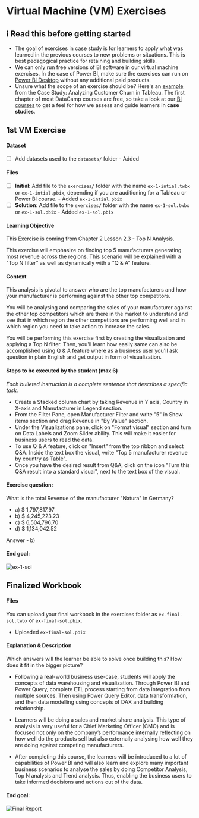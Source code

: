 # Virtual Machine (VM) Exercises

## :information_source: Read this before getting started
- The goal of exercises in case study is for learners to apply what was learned in the previous courses to new problems or situations. This is best pedagogical practice for retaining and building skills.
- We can only run free versions of BI software in our virtual machine exercises. In the case of Power BI, make sure the exercises can run on [Power BI Desktop](https://powerbi.microsoft.com/en-us/desktop/) without any additional paid products. 
- Unsure what the scope of an exercise should be? Here's an [example](https://campus.datacamp.com/courses/case-study-analyzing-customer-churn-in-tableau/exploratory-analysis-1?ex=4) from the Case Study: Analyzing Customer Churn in Tableau. The first chapter of most DataCamp courses are free, so take a look at our [BI courses](https://learn.datacamp.com/courses?technologies=Tableau&technologies=Power%20BI) to get a feel for how we assess and guide learners in **case studies**.

## 1st VM Exercise

#### Dataset

- [ ] Add datasets used to the `datasets/` folder - Added

#### Files

- [ ] **Initial**: Add file to the `exercises/`  folder with the name `ex-1-intial.twbx` or `ex-1-intial.pbix`, depending if you are auditioning for a Tableau or Power BI course. - Added `ex-1-intial.pbix`
- [ ] **Solution**: Add file to the `exercises/`  folder with the name `ex-1-sol.twbx` or `ex-1-sol.pbix` - Added `ex-1-sol.pbix`

#### Learning Objective

This Exercise is coming from Chapter 2 Lesson 2.3 - Top N Analysis. 

This exercise will emphasize on finding top 5 manufacturers generating most revenue across the regions. This scenario will be explained with a "Top N filter" as well as dynamically with a "Q & A" feature.

#### Context

This analysis is pivotal to answer who are the top manufacturers and how your manufacturer is performing against the other top competitors. 

You will be analysing and comparing the sales of your manufacturer against the other top competitors which are there in the market to understand and see that in which region the other competitors are performing well and in which region you need to take action to increase the sales.

You will be performing this exercise first by creating the visualization and applying a Top N filter. Then, you'll learn how easily same can also be accomplished using Q & A feature where as a business user you'll ask question in plain English and get output in form of visualization.


#### Steps to be executed by the student (max 6)

*Each bulleted instruction is a complete sentence that describes a specific task.*

- Create a Stacked column chart by taking Revenue in Y axis, Country in X-axis and Manufacturer in Legend section.
- From the Filter Pane, open Manufacturer Filter and write "5" in Show items section and drag Revenue in "By Value" section.
- Under the Visualizations pane, click on "Format visual" section and turn on Data Labels and Zoom Slider ability. This will make it easier for business users to read the data.
- To use Q & A feature, click on "Insert" from the top ribbon and select Q&A. Inside the text box the visual, write "Top 5 manufacturer revenue by country as Table".
- Once you have the desired result from Q&A, click on the icon "Turn this Q&A result into a standard visual", next to the text box of the visual.

#### Exercise question:

What is the total Revenue of the manufacturer "Natura" in Germany?

- a) $ 1,797,817.97
- b) $ 4,245,223.23
- c) $ 6,504,796.70
- d) $ 1,134,042.52

Answer - b)

#### End goal:

![ex-1-sol](https://user-images.githubusercontent.com/22573283/178680920-1afc13c1-3116-4d74-97a6-cef809d4ae5a.jpg)

## Finalized Workbook

#### Files
You can upload your final workbook in the exercises folder as `ex-final-sol.twbx` or `ex-final-sol.pbix`. 
- Uploaded `ex-final-sol.pbix`

#### Explanation & Description
Which answers will the learner be able to solve once building this? How does it fit in the bigger picture?

- Following a real-world business use-case, students will apply the concepts of data warehousing and visualization. 
Through Power BI and Power Query, complete ETL process starting from data integration from multiple sources. Then using Power Query Editor, data transformation, and then data modelling using concepts of DAX and building relationship. 

- Learners will be doing a sales and market share analysis. This type of analysis is very useful for a Chief Marketing Officer (CMO) and is focused not only on the company’s performance internally reflecting on how well do the products sell but also externally analysing how well they are doing against competing manufacturers. 

- After completing this course, the learners will be introduced to a lot of capabilities of Power BI and will also learn and explore many important business scenarios to analyse the sales by doing Competitor Analysis, Top N analysis and Trend analysis.  Thus, enabling the business users to take informed decisions and actions out of the data.


#### End goal:

![Final Report](https://user-images.githubusercontent.com/22573283/178680963-521c7562-1be5-4376-bbad-e579fe4d92f9.jpg)

